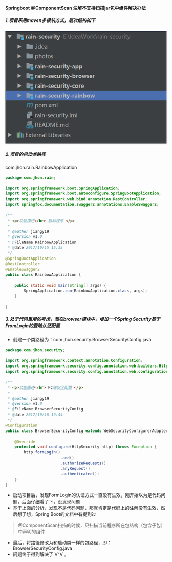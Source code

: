 #### Springboot @ComponentScan 注解不支持扫描jar包中组件解决办法

##### 1.项目采用maven多模块方式，层次结构如下
![ProjectStruct](../photos/ProjectStruct.png)

##### 2.项目的启动类路径
com.jhon.rain.RainbowApplication
```java
package com.jhon.rain;

import org.springframework.boot.SpringApplication;
import org.springframework.boot.autoconfigure.SpringBootApplication;
import org.springframework.web.bind.annotation.RestController;
import springfox.documentation.swagger2.annotations.EnableSwagger2;

/**
 * <p>功能描述</br> 启动程序 </p>
 *
 * @author jiangy19
 * @version v1.0
 * @FileName RainbowApplication
 * @date 2017/10/15 15:35
 */
@SpringBootApplication
@RestController
@EnableSwagger2
public class RainbowApplication {

	public static void main(String[] args) {
		SpringApplication.run(RainbowApplication.class, args);
	}

}
```

##### 3.处于代码重用的考虑，想在browser模块中，增加一个Spring Security基于FromLogin的登陆认证配置
* 创建一个类路径为：com.jhon.security.BrowserSecurityConfig.java
```java
package com.jhon.security;

import org.springframework.context.annotation.Configuration;
import org.springframework.security.config.annotation.web.builders.HttpSecurity;
import org.springframework.security.config.annotation.web.configuration.WebSecurityConfigurerAdapter;

/**
 * <p>功能描述</br> PC端安全配置 </p>
 *
 * @author jiangy19
 * @version v1.0
 * @FileName BrowserSecurityConfig
 * @date 2017/10/18 19:44
 */
@Configuration
public class BrowserSecurityConfig extends WebSecurityConfigurerAdapter {

	@Override
	protected void configure(HttpSecurity http) throws Exception {
		http.formLogin()
						.and()
						.authorizeRequests()
						.anyRequest()
						.authenticated();
	}
}
```
* 启动项目后，发现FormLogin的认证方式一直没有生效，刚开始以为是代码问题，后面仔细看了下，没发现问题
* 基于上面的分析，发现不是代码问题，那就肯定是代码上的注解没有生效，然后想了想，Spring Boot的文档中有提到过
> @ComponentScan扫描的时候，只扫描当前程序所在包结构（包含子包）中声明的组件

* 最后，将路径修改为和启动类一样的包路径，即：
BrowserSecurityConfig.java
* 问题终于得到解决了 V^V 。